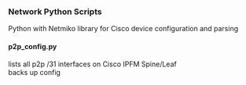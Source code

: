 ### Network Python Scripts  

Python with Netmiko library for Cisco device configuration and parsing  

#### p2p_config.py  
lists all p2p /31 interfaces on Cisco IPFM Spine/Leaf  
backs up config  
